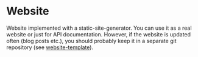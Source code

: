 # Website

Website implemented with a static-site-generator. You can use it as a real website or just for API documentation. However, if the website is updated often (blog posts etc.), you should probably keep it in a separate git repository (see [website-template](https://github.com/TaitoUnited/server-template)).
